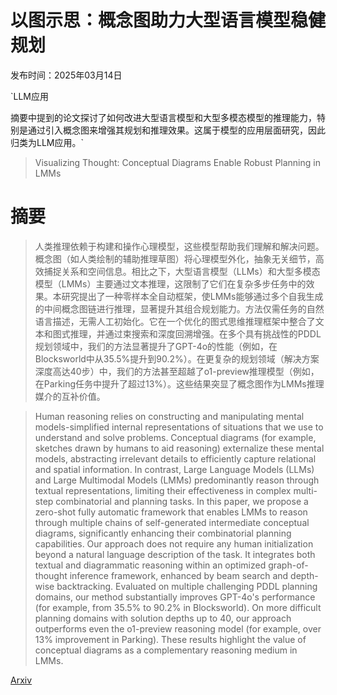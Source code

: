 # 以图示思：概念图助力大型语言模型稳健规划

发布时间：2025年03月14日

`LLM应用

摘要中提到的论文探讨了如何改进大型语言模型和大型多模态模型的推理能力，特别是通过引入概念图来增强其规划和推理效果。这属于模型的应用层面研究，因此归类为LLM应用。`

> Visualizing Thought: Conceptual Diagrams Enable Robust Planning in LMMs

# 摘要

> 人类推理依赖于构建和操作心理模型，这些模型帮助我们理解和解决问题。概念图（如人类绘制的辅助推理草图）将心理模型外化，抽象无关细节，高效捕捉关系和空间信息。相比之下，大型语言模型（LLMs）和大型多模态模型（LMMs）主要通过文本推理，这限制了它们在复杂多步任务中的效果。本研究提出了一种零样本全自动框架，使LMMs能够通过多个自我生成的中间概念图链进行推理，显著提升其组合规划能力。方法仅需任务的自然语言描述，无需人工初始化。它在一个优化的图式思维推理框架中整合了文本和图式推理，并通过束搜索和深度回溯增强。在多个具有挑战性的PDDL规划领域中，我们的方法显著提升了GPT-4o的性能（例如，在Blocksworld中从35.5%提升到90.2%）。在更复杂的规划领域（解决方案深度高达40步）中，我们的方法甚至超越了o1-preview推理模型（例如，在Parking任务中提升了超过13%）。这些结果突显了概念图作为LMMs推理媒介的互补价值。

> Human reasoning relies on constructing and manipulating mental models-simplified internal representations of situations that we use to understand and solve problems. Conceptual diagrams (for example, sketches drawn by humans to aid reasoning) externalize these mental models, abstracting irrelevant details to efficiently capture relational and spatial information. In contrast, Large Language Models (LLMs) and Large Multimodal Models (LMMs) predominantly reason through textual representations, limiting their effectiveness in complex multi-step combinatorial and planning tasks. In this paper, we propose a zero-shot fully automatic framework that enables LMMs to reason through multiple chains of self-generated intermediate conceptual diagrams, significantly enhancing their combinatorial planning capabilities. Our approach does not require any human initialization beyond a natural language description of the task. It integrates both textual and diagrammatic reasoning within an optimized graph-of-thought inference framework, enhanced by beam search and depth-wise backtracking. Evaluated on multiple challenging PDDL planning domains, our method substantially improves GPT-4o's performance (for example, from 35.5% to 90.2% in Blocksworld). On more difficult planning domains with solution depths up to 40, our approach outperforms even the o1-preview reasoning model (for example, over 13% improvement in Parking). These results highlight the value of conceptual diagrams as a complementary reasoning medium in LMMs.

[Arxiv](https://arxiv.org/abs/2503.11790)